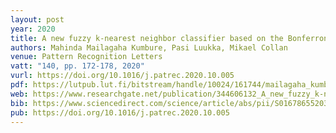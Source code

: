 ```yaml
---
layout: post
year: 2020
title: A new fuzzy k-nearest neighbor classifier based on the Bonferroni mean
authors: Mahinda Mailagaha Kumbure, Pasi Luukka, Mikael Collan
venue: Pattern Recognition Letters
vatt: "140, pp. 172-178, 2020"
vurl: https://doi.org/10.1016/j.patrec.2020.10.005
pdf: https://lutpub.lut.fi/bitstream/handle/10024/161744/mailagaha_kumbure_et_al_a_new_fuzzy_aam.pdf?sequence=1&isAllowed=y
web: https://www.researchgate.net/publication/344606132_A_new_fuzzy_k-nearest_neighbor_classifier_based_on_the_Bonferroni_mean
bib: https://www.sciencedirect.com/science/article/abs/pii/S0167865520303792#preview-section-references
pub: https://doi.org/10.1016/j.patrec.2020.10.005
---
```


